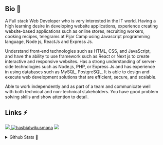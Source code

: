 ## Bio 📜
A Full stack Web Developer who is very interested in the IT world. Having a high learning desire in developing website applications, experience creating website-based applications such as online stores, recruiting workers, cooking recipes, telegrams at Pijar Camp using Javascript programming language, Node js, ReactJs and Express Js.

Understand front-end technologies such as HTML, CSS, and JavaScript, and have the ability to use framework such as React or Next js to create interactive and responsive websites. Has a strong understanding of server-side technologies such as Node.js, PHP, or Express Js and has experience in using databases such as MySQL, PostgreSQL. It is able to design and execute web development solutions that are efficient, secure, and scalable.

Able to work independently and as part of a team and communicate well with both technical and non-technical stakeholders. You have good problem solving skills and show attention to detail.


## Links ⚡
<a href="https://hasbialwi.epizy.com" target="_blank"> <img src="https://img.shields.io/static/v1?style=for-the-badge&message=Website&color=000000&label=" /> </a> <a href="https://instagram.com/hasbialwikusmana"><img src="https://img.shields.io/static/v1?style=for-the-badge&message=Instagram&color=E4405F&logo=Instagram&logoColor=FFFFFF&label=" alt="hasbialwikusmana" /></a> <a href="https://codepen.io/mrcode7"><img src="https://img.shields.io/static/v1?style=for-the-badge&message=CodePen&color=000000&logo=CodePen&logoColor=FFFFFF&label=" /></a>


<details>
  <summary>Github Stats 💯 </summary>
  <img src="https://github-readme-stats.vercel.app/api/?username=mrcode7&show_icons=true" alt="git stats"> <img src="https://github-readme-stats.vercel.app/api/top-langs/?username=mrcode7" alt="Github stats">
  <br />
  <img src="https://komarev.com/ghpvc/?username=mrcode7" alt="Hasbi Alwi Kusmana" />
</details>
